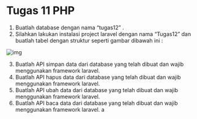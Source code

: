 # Tugas 11 PHP

1. Buatlah database dengan nama “tugas12” .
2. Silahkan lakukan instalasi project laravel dengan nama “Tugas12” dan buatlah tabel dengan struktur seperti gambar dibawah ini :

![img](https://lh3.googleusercontent.com/ANBUFGfMsoc5NZknh8QHVCiiQiUKfGCl2A02RwL_fj6H8r67lOhM1iUIB7PJ0OTEoJ9tXgJHi0X2JQSXg_qqV1ho--6n4zaBnLDh1NPp4-V0RxVZ2l1RcDcPIpv_GLr3Qxnmqp9j)

3. Buatlah API simpan data dari database yang telah dibuat dan wajib menggunakan framework laravel.
4. Buatlah API hapus data dari database yang telah dibuat dan wajib menggunakan framework laravel.
5. Buatlah API ubah data dari database yang telah dibuat dan wajib menggunakan framework laravel.
6. Buatlah API baca data dari database yang telah dibuat dan wajib menggunakan framework laravel.
a
